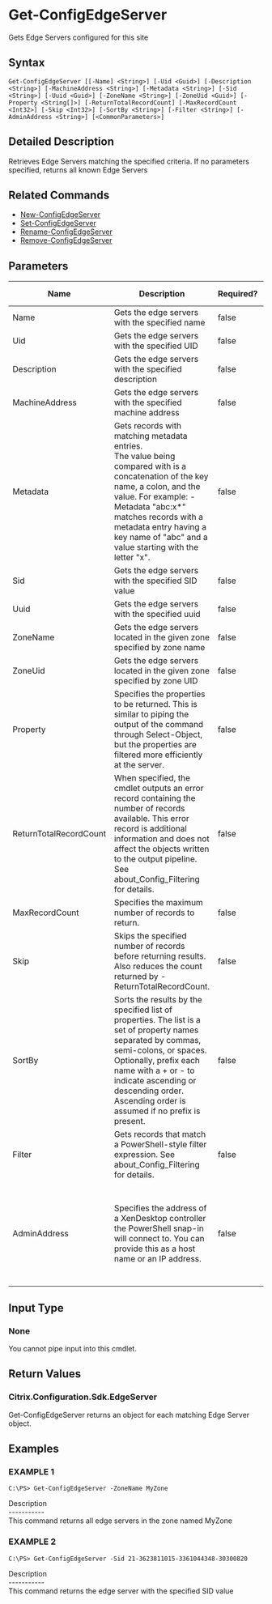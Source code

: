 ﻿# Get-ConfigEdgeServer

   Gets Edge Servers configured for this site

## Syntax
```
Get-ConfigEdgeServer [[-Name] <String>] [-Uid <Guid>] [-Description <String>] [-MachineAddress <String>] [-Metadata <String>] [-Sid <String>] [-Uuid <Guid>] [-ZoneName <String>] [-ZoneUid <Guid>] [-Property <String[]>] [-ReturnTotalRecordCount] [-MaxRecordCount <Int32>] [-Skip <Int32>] [-SortBy <String>] [-Filter <String>] [-AdminAddress <String>] [<CommonParameters>]
```

## Detailed Description
   Retrieves Edge Servers matching the specified criteria. If no parameters specified, returns all known Edge Servers

## Related Commands
  * [New-ConfigEdgeServer](New-ConfigEdgeServer/)
  * [Set-ConfigEdgeServer](Set-ConfigEdgeServer/)
  * [Rename-ConfigEdgeServer](Rename-ConfigEdgeServer/)
  * [Remove-ConfigEdgeServer](Remove-ConfigEdgeServer/)
## Parameters

| Name   | Description | Required? | Pipeline Input | Default Value |
| --- | --- | --- | --- | --- |
| Name | Gets the edge servers with the specified name | false | true (ByValue, ByPropertyName) |  |
| Uid | Gets the edge servers with the specified UID | false | true (ByPropertyName) |  |
| Description | Gets the edge servers with the specified description | false | false |  |
| MachineAddress | Gets the edge servers with the specified machine address | false | false |  |
| Metadata | Gets records with matching metadata entries.<br>The value being compared with is a concatenation of the key name, a colon, and the value. For example: -Metadata "abc:x*" matches records with a metadata entry having a key name of "abc" and a value starting with the letter "x". | false | false |  |
| Sid | Gets the edge servers with the specified SID value | false | false |  |
| Uuid | Gets the edge servers with the specified uuid | false | false |  |
| ZoneName | Gets the edge servers located in the given zone specified by zone name | false | false |  |
| ZoneUid | Gets the edge servers located in the given zone specified by zone UID | false | false |  |
| Property | Specifies the properties to be returned. This is similar to piping the output of the command through Select-Object, but the properties are filtered more efficiently at the server. | false | false |  |
| ReturnTotalRecordCount | When specified, the cmdlet outputs an error record containing the number of records available. This error record is additional information and does not affect the objects written to the output pipeline. See about_Config_Filtering for details. | false | false | False |
| MaxRecordCount | Specifies the maximum number of records to return. | false | false | 250 |
| Skip | Skips the specified number of records before returning results. Also reduces the count returned by -ReturnTotalRecordCount. | false | false | 0 |
| SortBy | Sorts the results by the specified list of properties. The list is a set of property names separated by commas, semi-colons, or spaces. Optionally, prefix each name with a + or - to indicate ascending or descending order. Ascending order is assumed if no prefix is present. | false | false | The default sort order is by name or unique identifier. |
| Filter | Gets records that match a PowerShell-style filter expression. See about_Config_Filtering for details. | false | false |  |
| AdminAddress | Specifies the address of a XenDesktop controller the PowerShell snap-in will connect to. You can provide this as a host name or an IP address. | false | false | Localhost. Once a value is provided by any cmdlet, this value becomes the default. |

## Input Type
### None
   You cannot pipe input into this cmdlet.
## Return Values
### Citrix.Configuration.Sdk.EdgeServer
   Get-ConfigEdgeServer returns an object for each matching Edge Server object.
## Examples

### EXAMPLE 1
```
C:\PS> Get-ConfigEdgeServer -ZoneName MyZone
```
   Description<br>-----------<br>This command returns all edge servers in the zone named MyZone
### EXAMPLE 2
```
C:\PS> Get-ConfigEdgeServer -Sid 21-3623811015-3361044348-30300820
```
   Description<br>-----------<br>This command returns the edge server with the specified SID value

